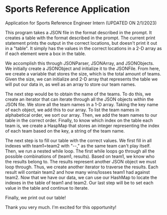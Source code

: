 # Sports Reference Application
Application for Sports Reference Engineer Intern (UPDATED ON 2/1/2023)

This program takes a JSON file in the format described in the prompt. It creates a table with the format described in the prompt. The current print statement prints the output in the correct locations, but doesn't print it out in a "table". It simply has the values in the correct locations in a 2-D array as if each element were a box in the table.

We accomplish this through JSONParser, JSONArray, and JSONObjects. We initially create a JSONObject and initialize it to the JSONFile. From here, we create a variable that stores the size, which is the total amount of teams. Given the size, we can initialize and 2-D array that represents the table we will put our data in, as well as an array to store our team names.

The next step would be to obtain the name of the teams. To do this, we create an iterator that can iterate through all the JSON objects within the JSON file. We store all the team names in a 1-D array. Taking the key name of each object, we add this to our array. To list the team names in alphabetical order, we sort our array. Then, we add the team names to our table in the correct order. Finally, to know which index on the table each team is, we create a HaspMap that stores an integer representing the index of each team based on the key, a string of the team name.

The next step is to fill our table with the correct values. We first fill in all indexes with team1=team2 with "--," as the same team can't play itself. Then, we run a nested while loop. The first while loops go through all the possible combinations of (team1, results). Based on team1, we know who the results belong to. The results represent another JSON object we must loop through. Thus, we create another iterator to traverse the results. Each result will contain team2 and how many wins/losses team1 had against team2. Now that we have our data, we can use our HashMap to locate the indexes in the table of team1 and team2. Our last step will be to set each value in the table and continue to iterate.

Finally, we print out our table!

Thank you very much. I'm excited for this opportunity!
